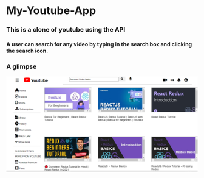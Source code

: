 # My-Youtube-App

### This is a clone of youtube using the API

#### A user can search for any video by typing in the search box and clicking the search icon.

### A glimpse

![My Youtube App](utube.png)
